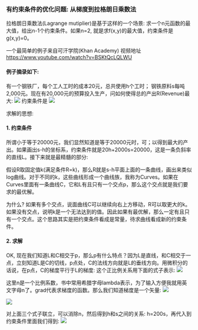 ### 有约束条件的优化问题: 从梯度到拉格朗日乘数法

拉格朗日乘数法(Lagrange mutiplier)是基于这样的一个场景: 求一个n元函数的最大值，给出n-1个约束条件。如果n=2, 就是求f(x,y)的最大值，约束条件是g(x,y)=0。

一个最简单的例子来自可汗学院(Khan Academy) 视频地址 https://www.youtube.com/watch?v=BSKtQcLQLWU 

#### 例子摘录如下:

有一个钢铁厂，每个工人工时的成本20元，总共使用h个工时； 钢铁原料s每吨2,000元。现在有20,000元的预算投入生产，问如何使得总的产出R(Revenue)最大:
<img src="https://latex.codecogs.com/gif.latex?%5Cbg_white%20R%3D100%20*%20h%5E%7B2/3%7D%20*%20s%5E%7B1/3%7D">
约束条件是
<img src="https://latex.codecogs.com/gif.latex?%5Cbg_white%2020h&plus;2000s%5Cleq%2020000">

求解的思想:

#### 1. 约束条件
所谓小于等于20000元，我们显然知道是等于20000元时，可；以得到最大的产出。如果画出s-h的坐标系，约束条件就是20h+2000s=20000，这是一条负斜率的直线L。接下来就是最精髓的部分:

假设R取固定值k(满足条件R=k)，那么R就是s-h平面上面的一条曲线，画出来类似log曲线。对于不同的k，这些曲线形成一个曲线族，我称为Curves。如果在Curves里面有一条曲线C，它和L有且只有一个交点p，那么这个交点就是我们要求的最优解。

为什么? 如果有多个交点，说面曲线C可以继续向右上方移动，R可以取更大的k。如果没有交点，说明k是一个无法达到的值。因此如果有最优解，那么一定有且只有一个交点。这个思路其实是把约束条件看成是常量，待求曲线看成新的约束条件。

#### 2. 求解
OK, 现在我们知道L和C相交于p，那么p有什么特点？因为L是直线，和C相交于一点，立刻知道L是C的切线，p点处，C的法线方向就是L的垂线方向。用微积分的话说，在p点，C的梯度平行于L的梯度: 这个正比例关系用下面的式子表示:
<img src="https://latex.codecogs.com/gif.latex?%5Cbg_white%20grad%28Cp%29%20%3D%20n%20*%20grad%28Lp%29">

这里n是一个比例系数，书中常用希腊字母lambda表示，为了输入方便我就用英文字母n了。grad代表求梯度的函数。那么我们知道梯度是一个矢量:
<img src="https://latex.codecogs.com/gif.latex?%5Cbg_white%20grad%28Cp%29%3D%5Cbegin%7Bbmatrix%7D%20%5Cfrac%7B%5Cpartial%20C%7D%7B%5Cpartial%20s%7D%5C%5C%20%5Cfrac%7B%5Cpartial%20C%7D%7B%5Cpartial%20h%7D%20%5Cend%7Bbmatrix%7D%20%3D%20%5Cbegin%7Bbmatrix%7D%20100/3*h%5E%7B2/3%7D*s%5E%7B-2/3%7D%5C%5C%20200/3*h%5E%7B-1/3%7D*s%5E%7B2/3%7D%20%5Cend%7Bbmatrix%7D">

<img src="https://latex.codecogs.com/gif.latex?%5Cbg_white%20grad%28Lp%29%3D%5Cbegin%7Bbmatrix%7D%20%5Cfrac%7B%5Cpartial%20L%7D%7B%5Cpartial%20s%7D%5C%5C%20%5Cfrac%7B%5Cpartial%20L%7D%7B%5Cpartial%20h%7D%20%5Cend%7Bbmatrix%7D%20%3D%20%5Cbegin%7Bbmatrix%7D%202000%5C%5C%2020%20%5Cend%7Bbmatrix%7D">

对上面三个式子联立，可以消除n，然后得到h和s之间的关系: h=200s，再代入到约束条件里面我们得到:
<img src="https://latex.codecogs.com/gif.latex?%5Cbg_white%20h%3D10/3%2C%20s%3D2000/s">